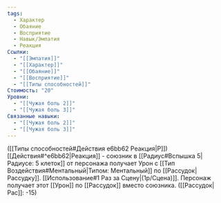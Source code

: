 ```yaml
---
tags:
  - Характер
  - Обаяние
  - Восприятие
  - Навык/Эмпатия
  - Реакция
Ссылки:
  - "[[Эмпатия]]"
  - "[[Характер]]"
  - "[[Обаяние]]"
  - "[[Восприятие]]"
  - "[[Типы способностей]]"
Стоимость: "20"
Уровни:
  - "[[Чужая боль 2]]"
  - "[[Чужая боль 3]]"
Связанные навыки:
  - "[[Чужая боль 2]]"
  - "[[Чужая боль 3]]"
---
```

([[Типы способностей#Действия e6bb62 Реакция|Р]]) [[Действия#^e6bb62|Реакция]] - союзник в [[Радиус#Вспышка 5|Радиусе: 5 клеток]] от персонажа получает Урон с [[Тип Воздействия#Ментальный|Типом: Ментальный]] по [[Рассудок|Рассудку]]. [[Использование#1 Раз за Сцену|(1р/Сцена)]]. Персонаж получает этот [[Урон]] по [[Рассудок]] вместо союзника. ([[Рассудок|Рас]]: -15)